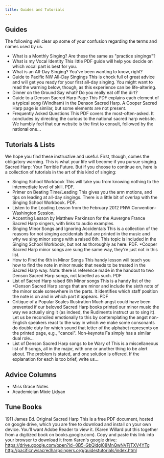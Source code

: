```yaml
---
title: Guides and Tutorials
---
```


## Guides
The following will clear up some of your confusion regarding the terms and names used by us.

- What is a Monthly Singing?  Are these the same as "practice singings"?
- What is my Vocal Identity  This little PDF guide will help you decide on which vocal part is best for you.
- What is an All-Day Singing?  You've been wanting to know, right?
- Guide to Pacific NW All-Day Singings  This is chock full of great advice and will get you ready for your first all-day singing. You might want to read the warning below, though, as this experience can be life-altering.
- Dinner on the Ground  Say what? Do you really eat off the dirt?
- Guide to a Denson Sacred Harp Page  This PDF explains each element of a typical song (Windham) in the Denson Sacred Harp. A Cooper Sacred Harp page is similar, but some elements are not present.
- Frequently Asked Questions  This PDF covers the most-often-asked. It concludes by directing the curious to the national sacred harp website. We humbly feel that our website is the first to consult, followed by the national one...

## Tutorials & Lists

We hope you find these instructive and useful. First, though, comes the obligatory warning. This is what your life will become if you pursue singing. Sacred Harp: Your Terrible Future. But if you choose to continue on, here is a collection of tutorials in the art of this kind of singing:

- Singing School Workbook This will take you from knowing nothing to the intermediate level of skill. PDF.
- Primer on Beating Time/Leading This gives you the arm motions, and tips on leading at all-day singings. There is a little bit of overlap with the Singing School Workbook. PDF.
- Listen to the Leading Lesson from the February 2012 PNW Convention-Washington Session.
- Accenting Lesson by Matthew Parkinson for the Auvergne France Sacred Harp singers, with links to audio examples.
- Singing Minor Songs and Ignoring Accidentals This is a collection of the reasons for not singing accidentals that are printed in the music and why we sing minor songs with a raised 6th. This topic is included in the Singing School Workbook, but not as thoroughly as here. PDF. *Cooper Sacred Harp minor songs are sung the same way, they're just not in this list.
- How to Find the 6th in Minor Songs  This handy lesson will teach you how to find the note in minor music that needs to be treated in the Sacred Harp way. Note: there is reference made in the handout to two Denson Sacred Harp songs, not labelled as such. PDF
- List of Sacred Harp raised 6th Minor songs This is a handy list of the *Denson Sacred Harp songs that are minor and include the sixth note of the minor scale somewhere in the parts. It identifies which staff position the note is on and in which part it appears. PDF
- Critique of a Popular Scales Illustration Much angst could have been prevented if our beloved Sacred Harp books printed our minor music the way we actually sing it (as indeed, the Rudiments instruct us to sing it). Let us be reconciled emotionally to this by contemplating the angst non-English speakers react to the way in which we make some consonants do double duty for which sound that letter of the alphabet represents on the printed page, e.g., "cancel". Non-keynote Fa simply has a similar dual role...
- List of Denson Sacred Harp songs to be Wary of This is a miscellaneous list of 9 songs, all in the major, with one or another thing to be alert about. The problem is stated, and one solution is offered. If the explanation for each is too brief, write us...

## Advice Columns
- Miss Grace Notes
- Academician Mixie Lidyan

## Tune Books

1911 James Ed. Original Sacred Harp This is a free PDF document, hosted on google drive, which you are free to download and install on your own device. You'll want Adobe Reader to view it. (Karen Willard put this together from a digitized book on books.google.com). Copy and paste this link into your browser to download it from Karen's google drive:
https://drive.google.com/open?id=0B5-GbQldgI08MnQwNVFjTXV4YTg
http://pacificnwsacredharpsingers.org/guidestutorials/index.html